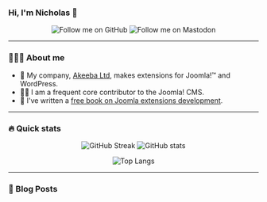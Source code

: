 ### Hi, I'm Nicholas :wave:

<div id="header" align="center">

![Follow me on GitHub](https://img.shields.io/github/followers/nikosdion?logo=github&style=for-the-badge)
![Follow me on Mastodon](https://img.shields.io/mastodon/follow/109256630296992367?domain=https%3A%2F%2Ffosstodon.org&logo=mastodon&style=for-the-badge)

</div>

---

### 👨🏽‍💼 About me

- :telescope: My company, [Akeeba Ltd](https://www.akeeba.com), makes extensions for Joomla!&trade; and WordPress. 
- :man_technologist: I am a frequent core contributor to the Joomla! CMS. 
- :book: I've written a [free book on Joomla extensions development](https://github.com/nikosdion/joomla_extensions_development).

---

### :fire: Quick stats

<div id="stats" align="center">

![GitHub Streak](https://streak-stats.demolab.com/?user=nikosdion&theme=merko)
![GitHub stats](https://github-readme-stats.vercel.app/api?username=nikosdion&count_private=true&show_icons=true&theme=merko)

![Top Langs](https://github-readme-stats.vercel.app/api/top-langs/?username=nikosdion&layout=compact&theme=merko&hide=pascal)


</div>

---

### :scroll: Blog Posts

<!-- BLOG-POST-LIST:START -->
<!-- BLOG-POST-LIST:END -->
